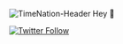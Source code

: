 ![TimeNation-Header]([[https://user-images.githubusercontent.com/74465789/171459485-1c901945-e9ee-4ba5-a062-dbf57da5292f.png](https://ibb.co/FJxswRX)](https://i.ibb.co/ctgbF4w/Time-Nation-Header-NEW.png))
Hey 👋

[![Twitter Follow](https://img.shields.io/twitter/follow/timenationnet?color=%231DA1F2&logo=twitter&style=for-the-badge)](https://twitter.com/@TimeNationNET)
